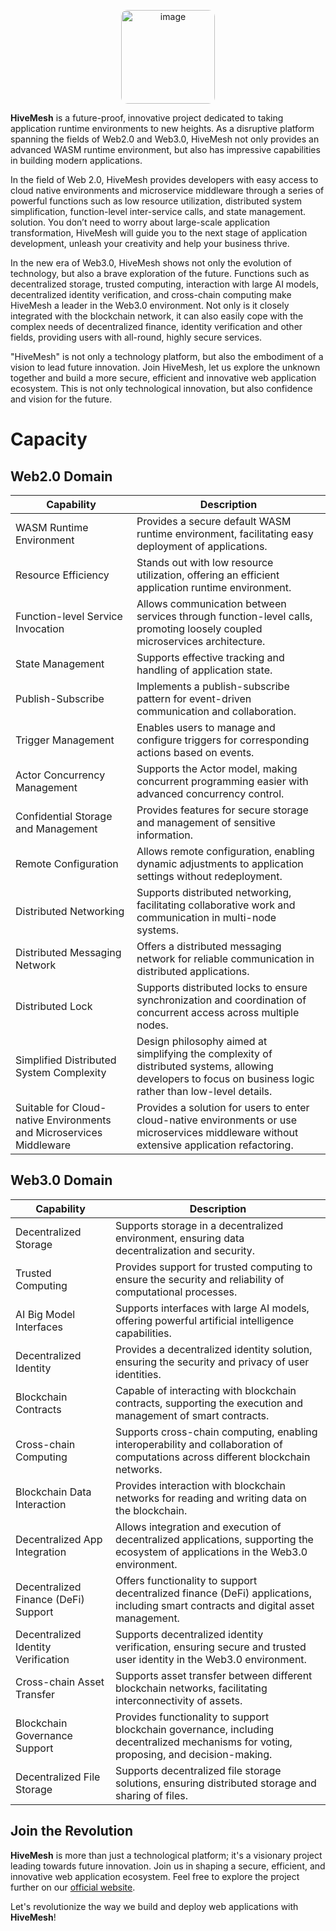 <p align="center">
<img width="150px" alt="image" src="https://github.com/user-attachments/assets/ad8c443a-bbfb-4417-8ac7-0ad30f69eb72" style="border-radius: 10px;">
</p>

**HiveMesh** is a future-proof, innovative project dedicated to taking application runtime environments to new heights. As a disruptive platform spanning the fields of Web2.0 and Web3.0, HiveMesh not only provides an advanced WASM runtime environment, but also has impressive capabilities in building modern applications.

In the field of Web 2.0, HiveMesh provides developers with easy access to cloud native environments and microservice middleware through a series of powerful functions such as low resource utilization, distributed system simplification, function-level inter-service calls, and state management. solution. You don’t need to worry about large-scale application transformation, HiveMesh will guide you to the next stage of application development, unleash your creativity and help your business thrive.

In the new era of Web3.0, HiveMesh shows not only the evolution of technology, but also a brave exploration of the future. Functions such as decentralized storage, trusted computing, interaction with large AI models, decentralized identity verification, and cross-chain computing make HiveMesh a leader in the Web3.0 environment. Not only is it closely integrated with the blockchain network, it can also easily cope with the complex needs of decentralized finance, identity verification and other fields, providing users with all-round, highly secure services.

"HiveMesh" is not only a technology platform, but also the embodiment of a vision to lead future innovation. Join HiveMesh, let us explore the unknown together and build a more secure, efficient and innovative web application ecosystem. This is not only technological innovation, but also confidence and vision for the future.

# Capacity

## Web2.0 Domain

| Capability                           | Description                                                                            |
|---------------------------------------|----------------------------------------------------------------------------------------|
| WASM Runtime Environment              | Provides a secure default WASM runtime environment, facilitating easy deployment of applications. |
| Resource Efficiency                   | Stands out with low resource utilization, offering an efficient application runtime environment. |
| Function-level Service Invocation     | Allows communication between services through function-level calls, promoting loosely coupled microservices architecture. |
| State Management                      | Supports effective tracking and handling of application state.                           |
| Publish-Subscribe                     | Implements a publish-subscribe pattern for event-driven communication and collaboration. |
| Trigger Management                    | Enables users to manage and configure triggers for corresponding actions based on events. |
| Actor Concurrency Management          | Supports the Actor model, making concurrent programming easier with advanced concurrency control. |
| Confidential Storage and Management    | Provides features for secure storage and management of sensitive information.            |
| Remote Configuration                   | Allows remote configuration, enabling dynamic adjustments to application settings without redeployment. |
| Distributed Networking                 | Supports distributed networking, facilitating collaborative work and communication in multi-node systems. |
| Distributed Messaging Network          | Offers a distributed messaging network for reliable communication in distributed applications. |
| Distributed Lock                       | Supports distributed locks to ensure synchronization and coordination of concurrent access across multiple nodes. |
| Simplified Distributed System Complexity | Design philosophy aimed at simplifying the complexity of distributed systems, allowing developers to focus on business logic rather than low-level details. |
| Suitable for Cloud-native Environments and Microservices Middleware | Provides a solution for users to enter cloud-native environments or use microservices middleware without extensive application refactoring. |

## Web3.0 Domain

| Capability                           | Description                                                                            |
|---------------------------------------|----------------------------------------------------------------------------------------|
| Decentralized Storage                 | Supports storage in a decentralized environment, ensuring data decentralization and security. |
| Trusted Computing                     | Provides support for trusted computing to ensure the security and reliability of computational processes. |
| AI Big Model Interfaces               | Supports interfaces with large AI models, offering powerful artificial intelligence capabilities. |
| Decentralized Identity                | Provides a decentralized identity solution, ensuring the security and privacy of user identities. |
| Blockchain Contracts                  | Capable of interacting with blockchain contracts, supporting the execution and management of smart contracts. |
| Cross-chain Computing                 | Supports cross-chain computing, enabling interoperability and collaboration of computations across different blockchain networks. |
| Blockchain Data Interaction           | Provides interaction with blockchain networks for reading and writing data on the blockchain. |
| Decentralized App Integration         | Allows integration and execution of decentralized applications, supporting the ecosystem of applications in the Web3.0 environment. |
| Decentralized Finance (DeFi) Support  | Offers functionality to support decentralized finance (DeFi) applications, including smart contracts and digital asset management. |
| Decentralized Identity Verification   | Supports decentralized identity verification, ensuring secure and trusted user identity in the Web3.0 environment. |
| Cross-chain Asset Transfer            | Supports asset transfer between different blockchain networks, facilitating interconnectivity of assets. |
| Blockchain Governance Support         | Provides functionality to support blockchain governance, including decentralized mechanisms for voting, proposing, and decision-making. |
| Decentralized File Storage            | Supports decentralized file storage solutions, ensuring distributed storage and sharing of files. |

## Join the Revolution

**HiveMesh** is more than just a technological platform; it's a visionary project leading towards future innovation. Join us in shaping a secure, efficient, and innovative web application ecosystem. Feel free to explore the project further on our [official website](https://www.HiveMesh.xyz/).

Let's revolutionize the way we build and deploy web applications with **HiveMesh**!
